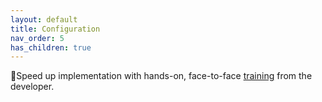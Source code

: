```yaml
---
layout: default
title: Configuration
nav_order: 5
has_children: true
---
```


🚀Speed up implementation with hands-on, face-to-face [training](https://www.jube.io/jube-training) from the developer.